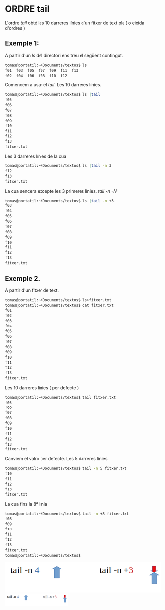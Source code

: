 # ORDRE tail

L'ordre *tail* obté les 10 darreres línies d'un fitxer de text pla ( o eixida d'ordres )

## Exemple 1:
A partir d'un *ls* del directori ens treu el següent contingut.
```bash
tomas@portatil:~/Documents/textos$ ls
f01  f03  f05  f07  f09  f11  f13
f02  f04  f06  f08  f10  f12
```
Comencem a usar el *tail*. Les 10 darreres línies.
```bash
tomas@portatil:~/Documents/textos$ ls |tail
f05
f06
f07
f08
f09
f10
f11
f12
f13
fitxer.txt
```
Les 3 darreres línies de la cua
```bash
tomas@portatil:~/Documents/textos$ ls |tail -n 3
f12
f13
fitxer.txt
```
La cua sencera excepte les 3 primeres línies. *tail -n -N*
```bash
tomas@portatil:~/Documents/textos$ ls |tail -n +3
f03
f04
f05
f06
f07
f08
f09
f10
f11
f12
f13
fitxer.txt
```
## Exemple 2. 
A partir d'un fitxer de text.
```bash
tomas@portatil:~/Documents/textos$ ls>fitxer.txt
tomas@portatil:~/Documents/textos$ cat fitxer.txt 
f01
f02
f03
f04
f05
f06
f07
f08
f09
f10
f11
f12
f13
fitxer.txt
```
Les 10 darreres línies ( per defecte )
```bash
tomas@portatil:~/Documents/textos$ tail fitxer.txt 
f05
f06
f07
f08
f09
f10
f11
f12
f13
fitxer.txt
```
Canviem el valro per defecte. Les 5 darreres línies
```bash
tomas@portatil:~/Documents/textos$ tail -n 5 fitxer.txt 
f10
f11
f12
f13
fitxer.txt
```
La cua fins la 8ª línia
```bash
tomas@portatil:~/Documents/textos$ tail -n +8 fitxer.txt 
f08
f09
f10
f11
f12
f13
fitxer.txt
tomas@portatil:~/Documents/textos$
```

![tail](./IMATGES/tail.png)
<img src='./IMATGES/tail.png' width=40%/>
